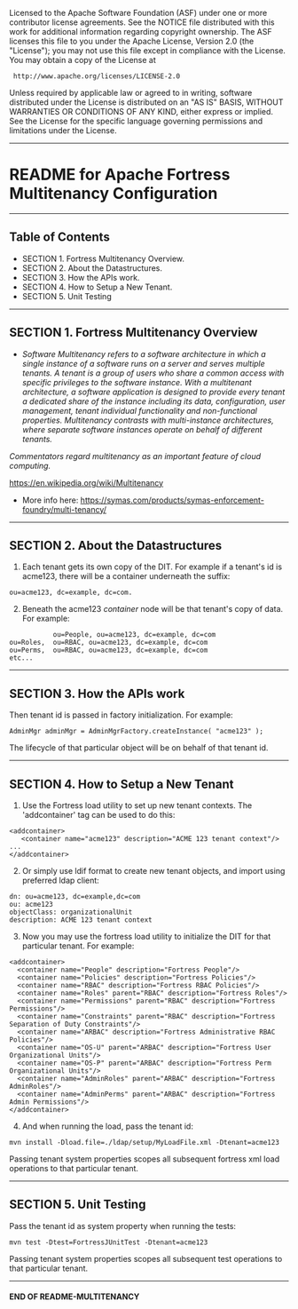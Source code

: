    Licensed to the Apache Software Foundation (ASF) under one
   or more contributor license agreements.  See the NOTICE file
   distributed with this work for additional information
   regarding copyright ownership.  The ASF licenses this file
   to you under the Apache License, Version 2.0 (the
   "License"); you may not use this file except in compliance
   with the License.  You may obtain a copy of the License at

     http://www.apache.org/licenses/LICENSE-2.0

   Unless required by applicable law or agreed to in writing,
   software distributed under the License is distributed on an
   "AS IS" BASIS, WITHOUT WARRANTIES OR CONDITIONS OF ANY
   KIND, either express or implied.  See the License for the
   specific language governing permissions and limitations
   under the License.

-------------------------------------------------------------------------------
# README for Apache Fortress Multitenancy Configuration
-------------------------------------------------------------------------------

## Table of Contents

 * SECTION 1. Fortress Multitenancy Overview.
 * SECTION 2. About the Datastructures.
 * SECTION 3. How the APIs work.
 * SECTION 4. How to Setup a New Tenant.
 * SECTION 5. Unit Testing

-------------------------------------------------------------------------------
## SECTION 1.  Fortress Multitenancy Overview

* *Software Multitenancy refers to a software architecture in which a single instance of a software runs on a server and serves multiple tenants. A tenant is a group of users who share a common access with specific privileges to the software instance. With a multitenant architecture, a software application is designed to provide every tenant a dedicated share of the instance including its data, configuration, user management, tenant individual functionality and non-functional properties. Multitenancy contrasts with multi-instance architectures, where separate software instances operate on behalf of different tenants.*

 *Commentators regard multitenancy as an important feature of cloud computing.*

 https://en.wikipedia.org/wiki/Multitenancy

* More info here: https://symas.com/products/symas-enforcement-foundry/multi-tenancy/

-------------------------------------------------------------------------------
## SECTION 2.  About the Datastructures

1. Each tenant gets its own copy of the DIT.  For example if a tenant's id is acme123, there will be a container underneath the suffix:

 ```
 ou=acme123, dc=example, dc=com.
 ```

2. Beneath the acme123 *container* node will be that tenant's copy of data.  For example:

 ```
            ou=People, ou=acme123, dc=example, dc=com
 ou=Roles,  ou=RBAC, ou=acme123, dc=example, dc=com
 ou=Perms,  ou=RBAC, ou=acme123, dc=example, dc=com
 etc...
 ```

-------------------------------------------------------------------------------
## SECTION 3.  How the APIs work

Then tenant id is passed in factory initialization.  For example:

 ```
 AdminMgr adminMgr = AdminMgrFactory.createInstance( "acme123" );
 ```

 The lifecycle of that particular object will be on behalf of that tenant id.

-------------------------------------------------------------------------------
## SECTION 4.  How to Setup a New Tenant

1. Use the Fortress load utility to set up new tenant contexts.  The 'addcontainer' tag can be used to do this:

 ```
 <addcontainer>
    <container name="acme123" description="ACME 123 tenant context"/>
 ...
 </addcontainer>
 ```

2. Or simply use ldif format to create new tenant objects, and import using preferred ldap client:
 ```
 dn: ou=acme123, dc=example,dc=com
 ou: acme123
 objectClass: organizationalUnit
 description: ACME 123 tenant context
 ```

3. Now you may use the fortress load utility to initialize the DIT for that particular tenant.  For example:

 ```
 <addcontainer>
   <container name="People" description="Fortress People"/>
   <container name="Policies" description="Fortress Policies"/>
   <container name="RBAC" description="Fortress RBAC Policies"/>
   <container name="Roles" parent="RBAC" description="Fortress Roles"/>
   <container name="Permissions" parent="RBAC" description="Fortress Permissions"/>
   <container name="Constraints" parent="RBAC" description="Fortress Separation of Duty Constraints"/>
   <container name="ARBAC" description="Fortress Administrative RBAC Policies"/>
   <container name="OS-U" parent="ARBAC" description="Fortress User Organizational Units"/>
   <container name="OS-P" parent="ARBAC" description="Fortress Perm Organizational Units"/>
   <container name="AdminRoles" parent="ARBAC" description="Fortress AdminRoles"/>
   <container name="AdminPerms" parent="ARBAC" description="Fortress Admin Permissions"/>
 </addcontainer>
 ```

4. And when running the load, pass the tenant id:
 ```
 mvn install -Dload.file=./ldap/setup/MyLoadFile.xml -Dtenant=acme123
 ```

 Passing tenant system properties scopes all subsequent fortress xml load operations to that particular tenant.

___________________________________________________________________________________
## SECTION 5.  Unit Testing

Pass the tenant id as system property when running the tests:

 ```
 mvn test -Dtest=FortressJUnitTest -Dtenant=acme123
 ```

 Passing tenant system properties scopes all subsequent test operations to that particular tenant.

___________________________________________________________________________________
#### END OF README-MULTITENANCY